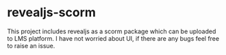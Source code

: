 # revealjs-scorm
This project includes revealjs as a scorm package which can be uploaded to LMS platform.
I have not worried about UI, if there are any bugs feel free to raise an issue.
